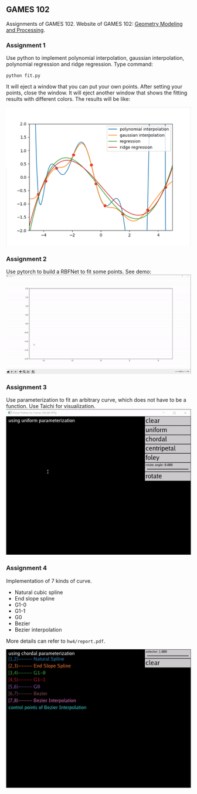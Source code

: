 ## GAMES 102
Assignments of GAMES 102. Website of GAMES 102: [Geometry Modeling and Processing](http://staff.ustc.edu.cn/~lgliu/Courses/GAMES102_2020/default.html).
### Assignment 1
Use python to implement polynomial interpolation, gaussian interpolation, polynomial regression and ridge regression. Type command:
```
python fit.py
```
It will eject a window that you can put your own points. After setting your points,  close the window. It will eject another window that shows the fitting results with different colors. The results will be like:

![](./hw1.png)

### Assignment 2
Use pytorch to build a RBFNet to fit some points. See demo:
![](./rbfnet.gif)

### Assignment 3

Use parameterization to fit an arbitrary curve, which does not have to be a function. Use Taichi for visualization.
![](./hw3.gif)


### Assignment 4

Implementation of 7 kinds of curve. 
- Natural cubic spline
- End slope spline
- G1-0
- G1-1
- G0
- Bezier
- Bezier interpolation

More details can refer to `hw4/report.pdf`.

![](./hw4.gif)